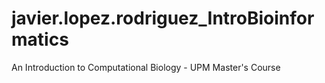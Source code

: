 # javier.lopez.rodriguez_IntroBioinformatics
An Introduction to Computational Biology - UPM Master's Course
